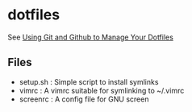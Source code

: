 # dotfiles

See [Using Git and Github to Manage Your Dotfiles](http://blog.smalleycreative.com/tutorials/using-git-and-github-to-manage-your-dotfiles/)

## Files
* setup.sh : Simple script to install symlinks
* vimrc    : A vimrc suitable for symlinking to ~/.vimrc
* screenrc : A config file for GNU screen


